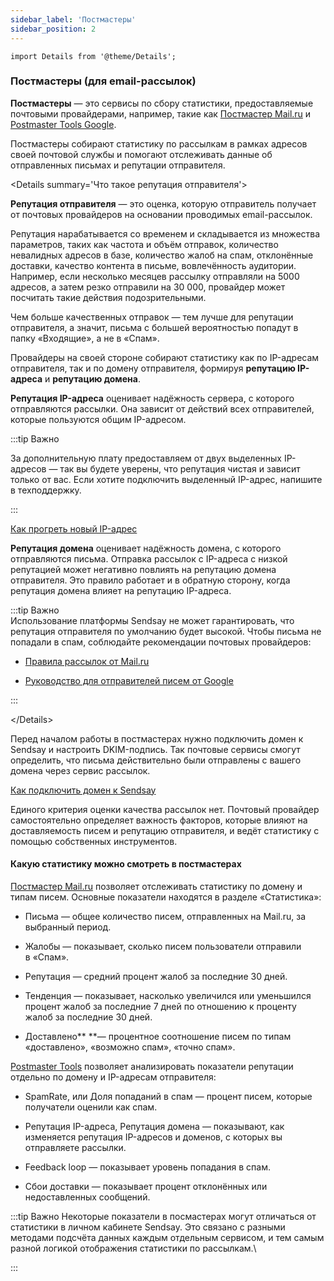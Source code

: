 ```yaml
---
sidebar_label: 'Постмастеры'
sidebar_position: 2
---
```


```
import Details from '@theme/Details';
```

### Постмастеры (для email-рассылок)[​](https://docs.sendsay.ru/statistics/where-to-track-statistics/#%D0%BF%D0%BE%D1%81%D1%82%D0%BC%D0%B0%D1%81%D1%82%D0%B5%D1%80%D1%8B-%D0%B4%D0%BB%D1%8F-email-%D1%80%D0%B0%D1%81%D1%81%D1%8B%D0%BB%D0%BE%D0%BA)

**Постмастеры** — это сервисы по сбору статистики, предоставляемые почтовыми провайдерами, например, такие как [Постмастер Mail.ru](https://postmaster.mail.ru/) и [Postmaster Tools Google](https://gmail.com/postmaster/).&#x20;

Постмастеры собирают статистику по рассылкам в рамках адресов своей почтовой службы и помогают отслеживать данные об отправленных письмах и репутации отправителя.

\<Details summary='Что такое репутация отправителя'>

**Репутация отправителя** — это оценка, которую отправитель получает от почтовых провайдеров на основании проводимых email-рассылок.

Репутация нарабатывается со временем и складывается из множества параметров, таких как частота и объём отправок, количество невалидных адресов в базе, количество жалоб на спам, отклонённые доставки, качество контента в письме, вовлечённость аудитории. Например, если несколько месяцев рассылку отправляли на 5000 адресов, а затем резко отправили на 30 000, провайдер может посчитать такие действия подозрительными.

Чем больше качественных отправок _—_ тем лучше для репутации отправителя, а значит, письма с большей вероятностью попадут в папку «Входящие», а не в «Спам».&#x20;

Провайдеры на своей стороне собирают статистику как по IP-адресам отправителя, так и по домену отправителя, формируя **репутацию IP-адреса** и **репутацию домена**.

**Репутация IP-адреса** оценивает надёжность сервера, с которого отправляются рассылки. Она зависит от действий всех отправителей, которые пользуются общим IP-адресом.

\:::tip Важно

За дополнительную плату предоставляем от двух выделенных IP-адресов — так вы будете уверены, что репутация чистая и зависит только от вас. Если хотите подключить выделенный IP-адрес, напишите в техподдержку.

\:::

[Как прогреть новый IP-адрес](https://docs.sendsay.ru/email-campaigns/settings/warming-up-IP-address)

**Репутация домена** оценивает надёжность домена, с которого отправляются письма. Отправка рассылок с IP-адреса с низкой репутацией может негативно повлиять на репутацию домена отправителя. Это правило работает и в обратную сторону, когда репутация домена влияет на репутацию IP-адреса.

\:::tip Важно\
Использование платформы Sendsay не может гарантировать, что репутация отправителя по умолчанию будет высокой. Чтобы письма не попадали в спам, соблюдайте рекомендации почтовых провайдеров:

- [Правила рассылок от Mail.ru](https://help.mail.ru/postmaster/mailing_rules)

- [Руководство для отправителей писем от Google](https://support.google.com/a/answer/81126?sjid=1799111334656965195-EU&visit_id=638452300588611171-1964407522&rd=1)

\:::

\</Details>

Перед началом работы в постмастерах нужно подключить домен к Sendsay и настроить DKIM-подпись. Так почтовые сервисы смогут определить, что письма действительно были отправлены с вашего домена через сервис рассылок.

[Как подключить домен к Sendsay](https://docs.sendsay.ru/email-campaigns/settings/how-to-connect-domain)

Единого критерия оценки качества рассылок нет. Почтовый провайдер самостоятельно определяет важность факторов, которые влияют на доставляемость писем и репутацию отправителя, и ведёт статистику с помощью собственных инструментов.

#### **Какую статистику можно смотреть в постмастерах**

[Постмастер Mail.ru](https://postmaster.mail.ru/) позволяет отслеживать статистику по домену и типам писем. Основные показатели находятся в разделе «Статистика»:

- Письма — общее количество писем, отправленных на Mail.ru, за выбранный период.

- Жалобы — показывает, сколько писем пользователи отправили в «Спам».

<!---->

- Репутация — средний процент жалоб за последние 30 дней.

- Тенденция — показывает, насколько увеличился или уменьшился процент жалоб за последние 7 дней по отношению к проценту жалоб за последние 30 дней.

- Доставлено\*\* \*\*— процентное соотношение писем по типам «доставлено», «возможно спам», «точно спам».

[Postmaster Tools](https://gmail.com/postmaster/) позволяет анализировать показатели репутации отдельно по домену и IP-адресам отправителя:

- SpamRate, или Доля попаданий в спам — процент писем, которые получатели оценили как спам.

- Репутация IP-адреса, Репутация домена — показывают, как изменяется репутация IP-адресов и доменов, с которых вы отправляете рассылки.

- Feedback loop — показывает уровень попадания в спам.

- Сбои доставки — показывает процент отклонённых или недоставленных сообщений.

:::tip Важно Некоторые показатели в посмастерах могут отличаться от статистики в личном кабинете Sendsay. Это связано с разными методами подсчёта данных каждым отдельным сервисом, и тем самым разной логикой отображения статистики по рассылкам.\

:::
